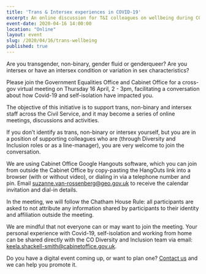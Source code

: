 ```yaml
---
title: 'Trans & Intersex experiences in COVID-19'
excerpt: An online discussion for T&I colleagues on wellbeing during COVID-19.
event-date: 2020-04-16 14:00:00
location: "Online"
layout: event
slug: /2020/04/16/trans-wellbeing
published: true
---
```

Are you transgender, non-binary, gender fluid or genderqueer? Are you intersex or have an intersex condition or variation in sex characteristics?

Please join the Government Equalities Office and Cabinet Office for a cross-gov virtual meeting on Thursday 16 April, 2 - 3pm, facilitating a conversation about how Covid-19 and self-isolation have impacted you.

The objective of this initiative is to support trans, non-binary and intersex staff across the Civil Service, and it may become a series of online meetings, discussions and activities.

If you don’t identify as trans, non-binary or intersex yourself, but you are in a position of supporting colleagues who are (through Diversity and Inclusion roles or as a line-manager), you are very welcome to join the conversation. 

We are using Cabinet Office Google Hangouts software, which you can join from outside the Cabinet Office by copy-pasting the HangOuts link into a browser (with or without video), or dialing in via a telephone number and pin. Email suzanne.van-rossenberg@geo.gov.uk to receive the calendar invitation and dial-in details.

In the meeting, we will follow the Chatham House Rule: all participants are asked to not attribute any information shared by participants to their identity and affiliation outside the meeting.

We are mindful that not everyone can or may want to join the meeting. Your personal experience with Covid-19, self-isolation and working from home can be shared directly with the CO Diversity and Inclusion team via email: keela.shackell-smith@cabinetoffice.gov.uk.

Do you have a digital event coming up, or want to plan one? [Contact us](/about/contact-us/) and we can help you promote it.
